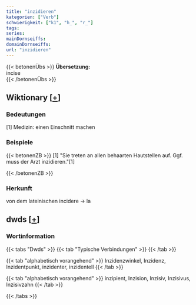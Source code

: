 ```yaml
---
title: "inzidieren"
kategorien: ["Verb"]
schwierigkeit: ["k1", "h_", "r_"]
tags:
series:
mainDornseiffs:
domainDornseiffs:
url: "inzidieren"
---
```


{{< betonenÜbs >}}
**Übersetzung:**  
incise  
{{< /betonenÜbs >}}

## Wiktionary [[+](https://de.wiktionary.org/wiki/inzidieren)]

### Bedeutungen
[1] Medizin: einen Einschnitt machen  

### Beispiele
{{< betonenZB >}}
[1] "Sie treten an allen behaarten Hautstellen auf. Ggf. muss der Arzt inzidieren."[1]  

{{< /betonenZB >}}
### Herkunft
von dem lateinischen incidere → la  



## dwds [[+](https://www.dwds.de/wb/inzidieren)]

### Wortinformation
{{< tabs "Dwds" >}}
{{< tab "Typische Verbindungen" >}}
{{< /tab >}}

{{< tab "alphabetisch vorangehend" >}}
Inzidenzwinkel, Inzidenz, Inzidentpunkt, inzidenter, inzidentell
{{< /tab >}}

{{< tab "alphabetisch vorangehend" >}}
inzipient, Inzision, Inzisiv, Inzisivus, Inzisivzahn
{{< /tab >}}

{{< /tabs >}}

